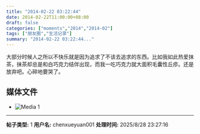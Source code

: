```yaml
---
title: "2014-02-22 03:22:44"
date: 2014-02-22T11:00:00+08:00
draft: false
categories: ["moments","2014","2014-02"]
tags: ["朋友圈","生活记录"]
summary: "2014-02-22 03:22:44..."
---
```


大部分时候人之所以不快乐就是因为追求了不该去追求的东西。比如我如此热爱抹茶，抹茶却总是和白巧克力结伴出现，而我一吃巧克力就大面积毛囊性丘疹。还是放弃吧。心碎地要哭了。

## 媒体文件

- ![Media 1](/Moments/photos/2014-02-22/201402220322440.jpg)

---

**帖子类型:** 1
**用户名:** chenxueyuan001
**处理时间:** 2025/8/28 23:27:16